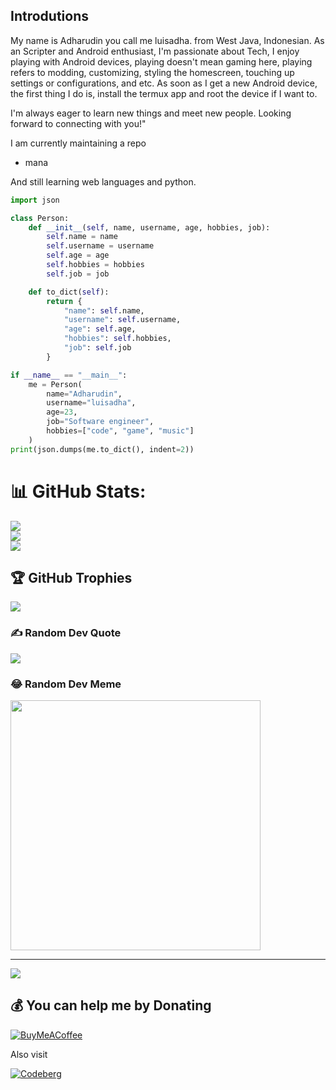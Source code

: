 <!--
**luisadha/luisadha** is a ✨ _special_ ✨ repository because its `README.md` (this file) appears on your GitHub profile.

Here are some ideas to get you started:

- 🔭 I’m currently working on ...
- 🌱 I’m currently learning ...
- 👯 I’m looking to collaborate on ...
- 🤔 I’m looking for help with ...
- 💬 Ask me about ...
- 📫 How to reach me: ...
- 😄 Pronouns: ...
- ⚡ Fun fact: ...
-->
## Introdutions

 My name is Adharudin you call me luisadha. from West Java, Indonesian. As an Scripter and Android enthusiast, I'm passionate about Tech, I enjoy playing with Android devices, playing doesn't mean gaming here, playing refers to modding, customizing, styling the homescreen, touching up settings or configurations, and etc. As soon as I get a new Android device, the first thing I do is, install the termux app and root the device if I want to.
 
 I'm always eager to learn new things and meet new people. Looking forward to connecting with you!"
<!-- Also a Linux enthusiast who has a passion for software development especially free software.
-->
<!--
Moto: "I see privacy as a key pillar in today's technological advancements, allowing us to browse the digital world safely and worry-free."
-->

I am currently maintaining a repo
- mana

And still learning web languages and python.

```python
import json

class Person:
    def __init__(self, name, username, age, hobbies, job):
        self.name = name
        self.username = username
        self.age = age
        self.hobbies = hobbies
        self.job = job

    def to_dict(self):
        return {
            "name": self.name,
            "username": self.username,
            "age": self.age,
            "hobbies": self.hobbies,
            "job": self.job
        }

if __name__ == "__main__":
    me = Person(
        name="Adharudin",
        username="luisadha",
        age=23,
        job="Software engineer",
        hobbies=["code", "game", "music"]
    )
print(json.dumps(me.to_dict(), indent=2))

```

<!--
#### I'm listening..
[![spotify-github-profile](https://spotify-github-profile.vercel.app/api/view?uid=udl4fvf9djv17x1fhluzq513s&cover_image=true&theme=default&show_offline=true&background_color=121212&interchange=true&bar_color_cover=true)](https://spotify-github-profile.vercel.app/api/view?uid=udl4fvf9djv17x1fhluzq513s&redirect=true)


## Device
![Samsung](https://img.shields.io/badge/Samsung-%231428A0.svg?style=for-the-badge&logo=samsung&logoColor=white) ![Xiaomi](https://img.shields.io/badge/Xiaomi-%23FF6900.svg?style=for-the-badge&logo=xiaomi&logoColor=white) 

## Operating System
![Android](https://img.shields.io/badge/Android-3DDC84?style=for-the-badge&logo=android&logoColor=white) ![Lineageos](https://img.shields.io/badge/lineageos-167C80?style=for-the-badge&logo=lineageos&logoColor=white) ![Debian](https://img.shields.io/badge/Debian-D70A53?style=for-the-badge&logo=debian&logoColor=white) ![Ubuntu](https://img.shields.io/badge/Ubuntu-E95420?style=for-the-badge&logo=ubuntu&logoColor=white)

## IDE/Editor
![Neovim](https://img.shields.io/badge/NeoVim-%2357A143.svg?&style=for-the-badge&logo=neovim&logoColor=white) ![CodePen](https://img.shields.io/badge/CodePen-white?style=for-the-badge&logo=codepen&logoColor=black) ![Obsidian](https://img.shields.io/badge/Obsidian-%23483699.svg?style=for-the-badge&logo=obsidian&logoColor=white) ![Replit](https://img.shields.io/badge/Replit-DD1200?style=for-the-badge&logo=Replit&logoColor=white) ![Visual Studio Code](https://img.shields.io/badge/Visual%20Studio%20Code-0078d7.svg?style=for-the-badge&logo=visual-studio-code&logoColor=white)

## Browser
![Firefox](https://img.shields.io/badge/Firefox-FF7139?style=for-the-badge&logo=Firefox-Browser&logoColor=white) ![Tor](https://img.shields.io/badge/Tor-7D4698?style=for-the-badge&logo=Tor-Browser&logoColor=white)

## Cloud Storage
![Mega.nz](https://img.shields.io/badge/Mega-%23D90007.svg?style=for-the-badge&logo=Mega&logoColor=white) ![Next Cloud](https://img.shields.io/badge/Next%20Cloud-0B94DE?style=for-the-badge&logo=nextcloud&logoColor=white)

## Databases
![MySQL](https://img.shields.io/badge/mysql-%2300f.svg?style=for-the-badge&logo=mysql&logoColor=white) ![SQLite](https://img.shields.io/badge/sqlite-%2307405e.svg?style=for-the-badge&logo=sqlite&logoColor=white)

## Hostings/Saas
![Netlify](https://img.shields.io/badge/netlify-%23000000.svg?style=for-the-badge&logo=netlify&logoColor=#00C7B7) ![Vercel](https://img.shields.io/badge/vercel-%23000000.svg?style=for-the-badge&logo=vercel&logoColor=white) 

## Search Engine
![DuckDuckGo](https://img.shields.io/badge/DuckDuckGo-DE5833?style=for-the-badge&logo=DuckDuckGo&logoColor=white) ![YouTube](https://img.shields.io/badge/YouTube-%23FF0000.svg?style=for-the-badge&logo=YouTube&logoColor=white)

## Server
![Apache](https://img.shields.io/badge/apache-%23D42029.svg?style=for-the-badge&logo=apache&logoColor=white) ![Nginx](https://img.shields.io/badge/nginx-%23009639.svg?style=for-the-badge&logo=nginx&logoColor=white)

## Sosial
![Discord](https://img.shields.io/badge/Discord-%235865F2.svg?style=for-the-badge&logo=discord&logoColor=white) ![Mastodon](https://img.shields.io/badge/-MASTODON-%232B90D9?style=for-the-badge&logo=mastodon&logoColor=white) ![Telegram](https://img.shields.io/badge/Telegram-2CA5E0?style=for-the-badge&logo=telegram&logoColor=white) ![WhatsApp](https://img.shields.io/badge/WhatsApp-25D366?style=for-the-badge&logo=whatsapp&logoColor=white)

## Store
![F Droid](https://img.shields.io/badge/F_Droid-1976D2?style=for-the-badge&logo=f-droid&logoColor=white) ![Play Store](https://img.shields.io/badge/Google_Play-414141?style=for-the-badge&logo=google-play&logoColor=white)

## Version Control
![Git](https://img.shields.io/badge/git-%23F05033.svg?style=for-the-badge&logo=git&logoColor=white) ![GitHub](https://img.shields.io/badge/github-%23121011.svg?style=for-the-badge&logo=github&logoColor=white)
-->

# 📊 GitHub Stats:
![](https://github-readme-stats.vercel.app/api?username=luisadha&theme=blueberry&hide_border=false&include_all_commits=true&count_private=true)<br/>
![](https://github-readme-streak-stats.herokuapp.com/?user=luisadha&theme=blueberry&hide_border=false)<br/>
![](https://github-readme-stats.vercel.app/api/top-langs/?username=luisadha&theme=blueberry&hide_border=false&include_all_commits=true&count_private=true&layout=compact)

## 🏆 GitHub Trophies
![](https://github-profile-trophy.vercel.app/?username=luisadha&theme=discord&no-frame=false&no-bg=false&margin-w=4)

### ✍️ Random Dev Quote
![](https://quotes-github-readme.vercel.app/api?type=vetical&theme=tokyonight)

### 😂 Random Dev Meme
<img src='https://randommeme-five.vercel.app/' style="height: 400px;"/>

---
[![](https://visitcount.itsvg.in/api?id=luisadha&icon=9&color=0)](https://visitcount.itsvg.in)

  ## 💰 You can help me by Donating
  [![BuyMeACoffee](https://img.shields.io/badge/Buy%20Me%20a%20Coffee-ffdd00?style=for-the-badge&logo=buy-me-a-coffee&logoColor=black)](https://www.buymeacoffee.com/luisadha) 

  
<!-- Proudly created with GPRM ( https://gprm.itsvg.in ) --> 



  <!--## Subscribe / Usage :

cd ~

git clone https://github.com/luisadha/luisadha

cd ~/luisadha

And git clone all repos owned by user luisadha in this directory
-->

Also visit

[![Codeberg](https://img.shields.io/badge/Codeberg-2185D0?style=for-the-badge&logo=Codeberg&logoColor=white)](https://codeberg.org/luisadha/luisadha/)


